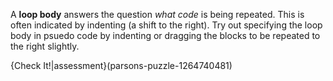 A **loop body** answers the question *what code* is being repeated. This is often indicated by indenting (a shift to the right). Try out specifying the loop body in psuedo code by indenting or dragging the blocks to be repeated to the right slightly.

{Check It!|assessment}(parsons-puzzle-1264740481)
